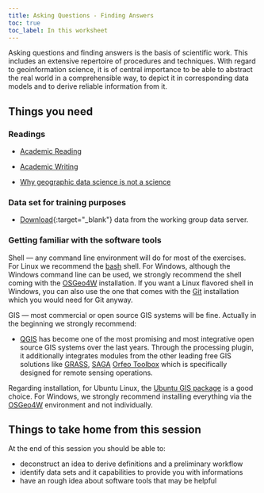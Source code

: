 ```yaml
---
title: Asking Questions - Finding Answers
toc: true
toc_label: In this worksheet
---
```



Asking questions and finding answers is the basis of scientific work. This includes an extensive repertoire of procedures and techniques.  With regard to geoinformation science, it is of central importance to be able to abstract the real world in a comprehensible way, to depict it in corresponding data models and to derive reliable information from it.

<!--more-->


## Things you need 


### Readings
* [Academic Reading](https://writingcenter.gmu.edu/guides/strategies-for-reading-academic-articles)
* [Academic Writing](https://libraries.indiana.edu/sites/default/files/Develop_a_Research_Question.pdf)

* [Why geographic data science is not a science](https://onlinelibrary.wiley.com/doi/full/10.1111/gec3.12537)


### Data set for training purposes

* [Download](http://gofile.me/3Z8AJ/c6m5CfvWZ){:target="_blank"} data from the working group data server.

### Getting familiar with the software tools

Shell — any command line environment will do for most of the exercises. For Linux we recommend the [bash](http://en.wikipedia.org/wiki/Bash_%28Unix_shell%29) shell. For Windows, although the Windows command line can be used, we strongly recommend the shell coming with the [OSGeo4W](http://trac.osgeo.org/osgeo4w) installation. If you want a Linux flavored shell in Windows, you can also use the one that comes with the [Git](http://git-scm.com/downloads) installation which you would need for Git anyway.

GIS — most commercial or open source GIS systems will be fine. Actually in the beginning we strongly recommend:

* [QGIS](HTTP://www.qgis.org/de/docs/user_manual/index.html#qgis-manual-index-reference) has become one of the most promising and most integrative open source GIS systems over the last years. Through the processing plugin, it additionally integrates modules from the other leading free GIS solutions like [GRASS](http://grass.osgeo.org/documentation/), [SAGA](http://www.saga-gis.org/en/about/references.html)
[Orfeo Toolbox](http://orfeo-toolbox.org/otb/) which is specifically designed for remote sensing operations.

Regarding installation, for Ubuntu Linux, the [Ubuntu GIS package](https://wiki.ubuntu.com/UbuntuGIS) is a good choice. For Windows, we strongly recommend installing everything via the [OSGeo4W](http://trac.osgeo.org/osgeo4w/) environment and not individually.


## Things to take home from this session
At the end of this session you should be able to:

* deconstruct an idea to derive definitions and a preliminary workflow
* identify data sets and it capabilities to provide you with informations
* have an rough idea about software tools that may be helpful



